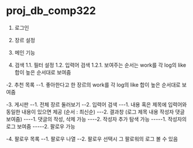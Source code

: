 # proj_db_comp322

1. 로그인

2. 장르 설정

3. 메인 기능

1. 검색
1.1. 필터 설정
1.2. 입력어 검색
1.2.1. 보여주는 순서는 work를 각 log의 like 합이 높은 순서대로 보여줌

-2. 추천 목록 
--1. 좋아한다고 한 장르의 work를 각 log의 like 합이 높은 순서대로 보여줌

-3. 게시판
--1. 전체 장르 둘러보기
--2. 입력어 검색
---1. 내용 혹은 제목에 입력어와 동일한 내용이 있으면 제공 (순서 : 최신순)
---2. 결과창 (로그 제목 내용 작성자 댓글 보여줌)
----1. 댓글의 작성, 삭제 가능
----2. 작성자 추가 탐색 가능
-----1. 작성자의 로그 보여줌
-----2. 팔로우 가능

-4. 팔로우 목록
--1. 팔로우 나열
--2. 팔로우 선택시 그 팔로워의 로그 볼 수 있음
